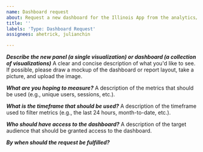 ```yaml
---
name: Dashboard request
about: Request a new dashboard for the Illinois App from the analytics/metrics team.
title: ''
labels: 'Type: Dashboard Request'
assignees: ahetrick, julianchin

---
```


***Describe the new panel (a single visualization) or dashboard (a collection of visualizations)***
A clear and concise description of what you'd like to see.
If possible, please draw a mockup of the dashboard or report layout, take a picture, and upload the image. 
 
 
***What are you hoping to measure?***
A description of the metrics that should be used (e.g., unique users, sessions, etc.).
 
 
***What is the timeframe that should be used?***
A description of the timeframe used to filter metrics (e.g., the last 24 hours, month-to-date, etc.).
 

***Who should have access to the dashboard?***
A description of the target audience that should be granted access to the dashboard. 
 
 
***By when should the request be fulfilled?***
